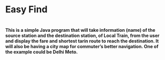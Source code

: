 <h1>Easy Find<h1>
  
<h4>
This is a simple Java program that will take information (name) of the source station and the destination station, of Local Train, from the user and display the fare and shortest tarin route to reach the destination. It will also be having a city map for commuter’s better navigation. One of the example could be Delhi Meto.
<h4>
